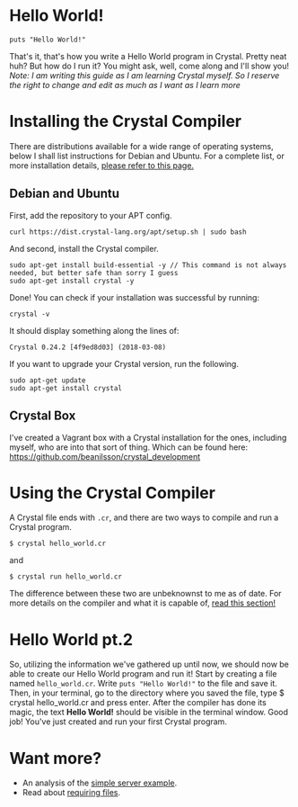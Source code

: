 # Hello World!
```
puts "Hello World!"
```
That's it, that's how you write a Hello World program in Crystal. Pretty neat huh? But how do I run it? You might ask, well, come along and I'll show you!
*Note: I am writing this guide as I am learning Crystal myself. So I reserve the right to change and edit as much as I want as I learn more*
# Installing the Crystal Compiler
There are distributions available for a wide range of operating systems, below I shall list instructions for Debian and Ubuntu. For a complete list, or more installation details, [please refer to this page.](https://crystal-lang.org/docs/installation/)
## Debian and Ubuntu
First, add the repository to your APT config.
```
curl https://dist.crystal-lang.org/apt/setup.sh | sudo bash
```
And second, install the Crystal compiler.
```
sudo apt-get install build-essential -y // This command is not always needed, but better safe than sorry I guess
sudo apt-get install crystal -y
```
Done! You can check if your installation was successful by running:
```
crystal -v
```
It should display something along the lines of:
```
Crystal 0.24.2 [4f9ed8d03] (2018-03-08)
```
If you want to upgrade your Crystal version, run the following.
```
sudo apt-get update
sudo apt-get install crystal
```
## Crystal Box
I've created a Vagrant box with a Crystal installation for the ones, including myself, who are into that sort of thing. Which can be found here: https://github.com/beanilsson/crystal_development

# Using the Crystal Compiler
A Crystal file ends with `.cr`, and there are two ways to compile and run a Crystal program.
```
$ crystal hello_world.cr
```
and
```
$ crystal run hello_world.cr
```
The difference between these two are unbeknownst to me as of date.
For more details on the compiler and what it is capable of, [read this section!](./compilerDetails.md)
# Hello World pt.2
So, utilizing the information we've gathered up until now, we should now be able to create our Hello World program and run it!
Start by creating a file named `hello_world.cr`. Write `puts "Hello World!"` to the file and save it. Then, in your terminal, go to the directory where you saved the file, type $ crystal hello_world.cr and press enter.
After the compiler has done its magic, the text **Hello World!** should be visible in the terminal window.
Good job! You've just created and run your first Crystal program.

# Want more?
* An analysis of the [simple server example](helloServer.md).
* Read about [requiring files](requiring.md).
